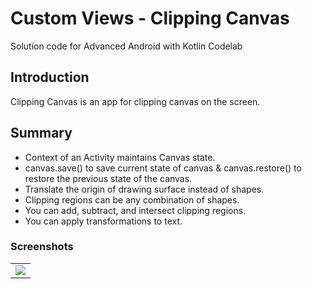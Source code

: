 Custom Views - Clipping Canvas
============================================================================

Solution code for Advanced Android with Kotlin Codelab 

Introduction
------------

Clipping Canvas is an app for clipping canvas on the screen.

## Summary
* Context of an Activity maintains Canvas state.
* canvas.save() to save current state of canvas & canvas.restore() to restore the previous state of the canvas.
* Translate the origin of drawing surface instead of shapes.
* Clipping regions can be any combination of shapes.
* You can add, subtract, and intersect clipping regions.
* You can apply transformations to text.

### Screenshots

<table>
  <tr>
    <td>
      <img src = "https://user-images.githubusercontent.com/29761752/234393116-43e24b92-cb8f-49f4-8131-db7a2109f484.png"/>
    </td>
  </tr>
</table>
